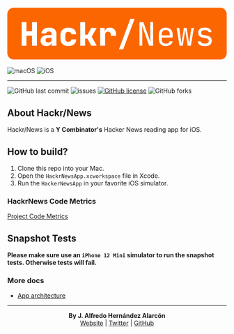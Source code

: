 ![HackrNews](./assets/hackr-news-inline.png)

![macOS](https://github.com/AlfredoHernandez/HackrNews/workflows/macOS/badge.svg)
![iOS](https://github.com/AlfredoHernandez/HackrNews/workflows/iOS/badge.svg)

---

![GitHub last commit](https://img.shields.io/github/last-commit/AlfredoHernandez/HackrNews?style=for-the-badge)
![issues](https://img.shields.io/github/issues/AlfredoHernandez/HackrNews?color=blue&style=for-the-badge)
[![GitHub license](https://img.shields.io/github/license/AlfredoHernandez/HackrNews?color=brigthgreen&style=for-the-badge)](https://github.com/AlfredoHernandez/HackrNews)
![GitHub forks](https://img.shields.io/github/forks/AlfredoHernandez/HackrNews?style=for-the-badge&color=blueviolet)

## About Hackr/News

Hackr/News is a **Y Combinator's** Hacker News reading app for iOS.

## How to build?

1. Clone this repo into your Mac.
2. Open the `HackrNewsApp.xcworkspace` file in Xcode.
3. Run the `HackerNewsApp` in your favorite iOS simulator.

### HackrNews Code Metrics

[Project Code Metrics](./Metrics.md)

## Snapshot Tests

**Please make sure use an `iPhone 12 Mini` simulator to run the snapshot tests. Otherwise tests will fail.**

### More docs

- [App architecture](./App_Architecture.md)

---
<p align="center">
  <b>By J. Alfredo Hernández Alarcón</b><br>
  <a href="http://alfredohdz.com">Website</a> |
  <a href="https://twitter.com/_ZtuX_">Twitter</a> |
  <a href="https://github.com/AlfredoHernandez">GitHub</a>
</p>
